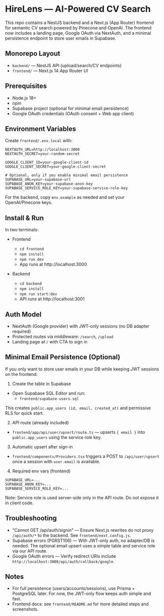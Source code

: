 # HireLens — AI-Powered CV Search

This repo contains a NestJS backend and a Next.js (App Router) frontend for semantic CV search powered by Pinecone and OpenAI. The frontend now includes a landing page, Google OAuth via NextAuth, and a minimal persistence endpoint to store user emails in Supabase.

## Monorepo Layout

- `backend/` — NestJS API (upload/search/CV endpoints)
- `frontend/` — Next.js 14 App Router UI

## Prerequisites

- Node.js 18+
- npm
- Supabase project (optional for minimal email persistence)
- Google OAuth credentials (OAuth consent + Web app client)

## Environment Variables

Create `frontend/.env.local` with:

```
NEXTAUTH_URL=http://localhost:3000
NEXTAUTH_SECRET=your-random-secret

GOOGLE_CLIENT_ID=your-google-client-id
GOOGLE_CLIENT_SECRET=your-google-client-secret

# Optional, only if you enable minimal email persistence
SUPABASE_URL=your-supabase-url
SUPABASE_ANON_KEY=your-supabase-anon-key
SUPABASE_SERVICE_ROLE_KEY=your-supabase-service-role-key
```

For the backend, copy `env.example` as needed and set your OpenAI/Pinecone keys.

## Install & Run

In two terminals:

- Frontend
  - `cd frontend`
  - `npm install`
  - `npm run dev`
  - App runs at http://localhost:3000

- Backend
  - `cd backend`
  - `npm install`
  - `npm run start:dev`
  - API runs at http://localhost:3001

## Auth Model

- NextAuth (Google provider) with JWT-only sessions (no DB adapter required)
- Protected routes via middleware: `/search`, `/upload`
- Landing page at `/` with CTA to sign in

## Minimal Email Persistence (Optional)

If you only want to store user emails in your DB while keeping JWT sessions on the frontend:

1) Create the table in Supabase

- Open Supabase SQL Editor and run:
  - `frontend/supabase-users.sql`

This creates `public.app_users (id, email, created_at)` and permissive RLS for quick start.

2) API route (already included)

- `frontend/app/api/user/upsert/route.ts` — upserts `{ email }` into `public.app_users` using the service role key.

3) Automatic upsert after sign-in

- `frontend/components/Providers.tsx` triggers a POST to `/api/user/upsert` once a session with `user.email` is available.

4) Required env vars (frontend)

```
SUPABASE_URL=...
SUPABASE_ANON_KEY=...
SUPABASE_SERVICE_ROLE_KEY=...
```

Note: Service role is used server-side only in the API route. Do not expose it in client code.

## Troubleshooting

- "Cannot GET /api/auth/signin" — Ensure Next.js rewrites do not proxy `/api/auth/*` to the backend. See `frontend/next.config.js`.
- Supabase errors (PGRST106) — With JWT-only auth, no adapter/DB is needed. The optional email upsert uses a simple table and service role via our API route.
- Google OAuth errors — Verify redirect URIs include `http://localhost:3000/api/auth/callback/google`.

## Notes

- For full persistence (users/accounts/sessions), use Prisma + PostgreSQL later. For now, the JWT-only flow keeps auth simple and fast.
- Frontend docs: see `frontend/README.md` for more detailed steps and screenshots. 